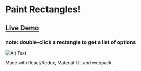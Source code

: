 # Paint Rectangles!

## [Live Demo](https://lit-cove-68497.herokuapp.com/)

### note: double-click a rectangle to get a list of options


![Alt Text](https://media.giphy.com/media/eiQiWGQ9T723C/giphy.gif)


Made with React/Redux, Material-UI, and webpack.
